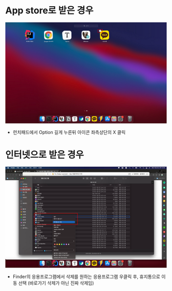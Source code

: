 # App store로 받은 경우

![img.png](img.png)

- 런치패드에서 Option 길게 누른뒤 아이콘 좌측상단의 X 클릭

# 인터넷으로 받은 경우

![img_1.png](img_1.png)

- Finder의 응용프로그램에서 삭제를 원하는 응용프로그램 우클릭 후, 휴지통으로 이동 선택 (바로가기 삭제가 아닌 진짜 삭제임)